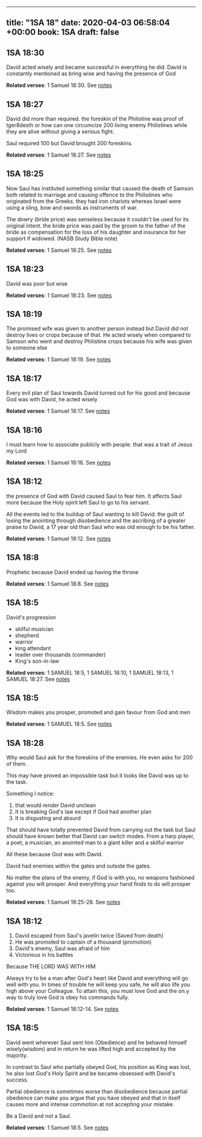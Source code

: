 
---
title: "1SA 18"
date: 2020-04-03 06:58:04 +00:00
book: 1SA
draft: false
---

## 1SA 18:30

David acted wisely and became successful in everything he did. David is constantly mentioned as bring wise and having the presence of God

**Related verses**: 1 Samuel 18:30. See [notes](https://my.bible.com/notes/3399408606520271220)


## 1SA 18:27

David did more than required. the foreskin of the Philistine was proof of tger8desth or how can one circumcize 200 living enemy Philistines while they are alive without giving a serious fight.

Saul required 100 but David brought 200 foreskins.

**Related verses**: 1 Samuel 18:27. See [notes](https://my.bible.com/notes/3399407872206692715)


## 1SA 18:25

Now Saul has instituted something similar that caused the death of Samson both related to marriage and causing offence to the Philistines who originated from the Greeks. they had iron chariots whereas Israel were using a sling, bow and swords as instruments of war.

The dowry (bride price) was senseless because it couldn't be used for its original intent. the bride price was paid by the groom to the father of the bride as compensation for the loss of his daughter and insurance for her support if widowed. (NASB Study Bible note)

**Related verses**: 1 Samuel 18:25. See [notes](https://my.bible.com/notes/3399406671478120802)


## 1SA 18:23

David was poor but wise

**Related verses**: 1 Samuel 18:23. See [notes](https://my.bible.com/notes/3399403350805700929)


## 1SA 18:19

The promised wife was given to another person instead but David did not destroy lives or crops because of that. He acted wisely when compared to Samson who went and destroy Philistine crops because his wife was given to someone else

**Related verses**: 1 Samuel 18:19. See [notes](https://my.bible.com/notes/3399390496086024428)


## 1SA 18:17

Every evil plan of Saul towards David turned out for his good and because God was with David, he acted wisely

**Related verses**: 1 Samuel 18:17. See [notes](https://my.bible.com/notes/3399389661268533470)


## 1SA 18:16

I must learn how to associate publicly with people. that was a trait of Jesus my Lord

**Related verses**: 1 Samuel 18:16. See [notes](https://my.bible.com/notes/3399388402792784084)


## 1SA 18:12

the presence of God with David caused Saul to fear him. It affects Saul more because the Holy spirit left Saul to go to his servant.

All the events led to the buildup of Saul wanting to kill David. the guilt of losing the anointing through disobedience and the ascribing of a greater praise to David, a 17 year old than Saul who was old enough to be his father.

**Related verses**: 1 Samuel 18:12. See [notes](https://my.bible.com/notes/3399379967367962731)


## 1SA 18:8

Prophetic because David ended up having the throne

**Related verses**: 1 Samuel 18:8. See [notes](https://my.bible.com/notes/3399377765358362703)


## 1SA 18:5

David's progression
- skilful musician 
- shepherd
- warrior
- king attendant
- leader over thousands (commander)
- King's son-in-law

**Related verses**: 1 SAMUEL 18:5, 1 SAMUEL 18:10, 1 SAMUEL 18:13, 1 SAMUEL 18:27. See [notes](https://my.bible.com/notes/2632593828146307922)


## 1SA 18:5

Wisdom makes you prosper, promoted and gain favour from God and men

**Related verses**: 1 SAMUEL 18:5. See [notes](https://my.bible.com/notes/2631854209721164026)


## 1SA 18:28

Why would Saul ask for the foreskins of the enemies.  He even asks for 200 of them. 

This may have proved an impossible task but it looks like David was up to the task. 

Something I notice:
1. that would render David unclean
2. It is breaking God's law except if God had another plan
3. It is disgusting and absurd

That should have totally prevented David from carrying out the task but Saul should have known better that David can switch modes. From a harp player, a poet, a musician, an anointed man to a giant killer and a skilful warrior

All these because God was with David.

David had enemies within the gates and outside the gates.

No matter the plans of the enemy, if God is with you, no weapons fashioned against you will prosper. And everything your hand finds to do will prosper too.

**Related verses**: 1 Samuel 18:25-28. See [notes](https://my.bible.com/notes/2276155706133176956)


## 1SA 18:12

1. David escaped from Saul's javelin twice (Saved from death)
2. He was promoted  to captain of a thousand (promotion)
3. David's enemy, Saul was afraid of him
4. Victorious in his battles

Because THE LORD WAS WITH HIM

Always try to be a man after God's heart like David and everything will go well with you. In times of trouble he will keep you safe, he will also life you high above your Colleague. To attain this, you must love God and the on.y way to truly love God is obey his commands fully.

**Related verses**: 1 Samuel 18:12-14. See [notes](https://my.bible.com/notes/2274599251718431423)


## 1SA 18:5

David went wherever Saul sent him (Obedience) and he behaved himself wisely(wisdom) and in return he was lifted high and accepted by the majority.

In contrast to Saul who partially obeyed God, his position as King was lost, he also lost God's Holy Spirit and be became obsessed with David's success.


Partial obedience is sometimes worse than disobedience because partial obedience can make you argue that you have obeyed and that in itself causes more and intense commotion at not accepting your mistake.

Be a David and not a Saul.

**Related verses**: 1 Samuel 18:5. See [notes](https://my.bible.com/notes/2274591806073856680)

